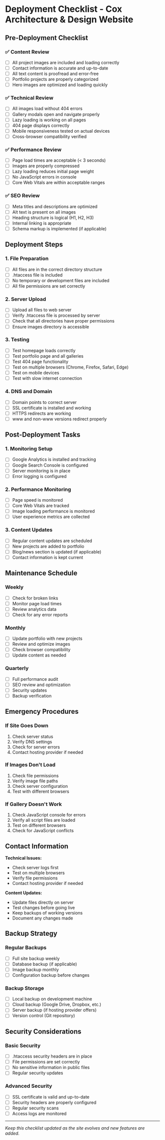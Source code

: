# Deployment Checklist - Cox Architecture & Design Website

## Pre-Deployment Checklist

### ✅ Content Review
- [ ] All project images are included and loading correctly
- [ ] Contact information is accurate and up-to-date
- [ ] All text content is proofread and error-free
- [ ] Portfolio projects are properly categorized
- [ ] Hero images are optimized and loading quickly

### ✅ Technical Review
- [ ] All images load without 404 errors
- [ ] Gallery modals open and navigate properly
- [ ] Lazy loading is working on all pages
- [ ] 404 page displays correctly
- [ ] Mobile responsiveness tested on actual devices
- [ ] Cross-browser compatibility verified

### ✅ Performance Review
- [ ] Page load times are acceptable (< 3 seconds)
- [ ] Images are properly compressed
- [ ] Lazy loading reduces initial page weight
- [ ] No JavaScript errors in console
- [ ] Core Web Vitals are within acceptable ranges

### ✅ SEO Review
- [ ] Meta titles and descriptions are optimized
- [ ] Alt text is present on all images
- [ ] Heading structure is logical (H1, H2, H3)
- [ ] Internal linking is appropriate
- [ ] Schema markup is implemented (if applicable)

## Deployment Steps

### 1. File Preparation
- [ ] All files are in the correct directory structure
- [ ] .htaccess file is included
- [ ] No temporary or development files are included
- [ ] All file permissions are set correctly

### 2. Server Upload
- [ ] Upload all files to web server
- [ ] Verify .htaccess file is processed by server
- [ ] Check that all directories have proper permissions
- [ ] Ensure images directory is accessible

### 3. Testing
- [ ] Test homepage loads correctly
- [ ] Test portfolio page and all galleries
- [ ] Test 404 page functionality
- [ ] Test on multiple browsers (Chrome, Firefox, Safari, Edge)
- [ ] Test on mobile devices
- [ ] Test with slow internet connection

### 4. DNS and Domain
- [ ] Domain points to correct server
- [ ] SSL certificate is installed and working
- [ ] HTTPS redirects are working
- [ ] www and non-www versions redirect properly

## Post-Deployment Tasks

### 1. Monitoring Setup
- [ ] Google Analytics is installed and tracking
- [ ] Google Search Console is configured
- [ ] Server monitoring is in place
- [ ] Error logging is configured

### 2. Performance Monitoring
- [ ] Page speed is monitored
- [ ] Core Web Vitals are tracked
- [ ] Image loading performance is monitored
- [ ] User experience metrics are collected

### 3. Content Updates
- [ ] Regular content updates are scheduled
- [ ] New projects are added to portfolio
- [ ] Blog/news section is updated (if applicable)
- [ ] Contact information is kept current

## Maintenance Schedule

### Weekly
- [ ] Check for broken links
- [ ] Monitor page load times
- [ ] Review analytics data
- [ ] Check for any error reports

### Monthly
- [ ] Update portfolio with new projects
- [ ] Review and optimize images
- [ ] Check browser compatibility
- [ ] Update content as needed

### Quarterly
- [ ] Full performance audit
- [ ] SEO review and optimization
- [ ] Security updates
- [ ] Backup verification

## Emergency Procedures

### If Site Goes Down
1. Check server status
2. Verify DNS settings
3. Check for server errors
4. Contact hosting provider if needed

### If Images Don't Load
1. Check file permissions
2. Verify image file paths
3. Check server configuration
4. Test with different browsers

### If Gallery Doesn't Work
1. Check JavaScript console for errors
2. Verify all script files are loaded
3. Test on different browsers
4. Check for JavaScript conflicts

## Contact Information

**Technical Issues:**
- Check server logs first
- Test on multiple browsers
- Verify file permissions
- Contact hosting provider if needed

**Content Updates:**
- Update files directly on server
- Test changes before going live
- Keep backups of working versions
- Document any changes made

## Backup Strategy

### Regular Backups
- [ ] Full site backup weekly
- [ ] Database backup (if applicable)
- [ ] Image backup monthly
- [ ] Configuration backup before changes

### Backup Storage
- [ ] Local backup on development machine
- [ ] Cloud backup (Google Drive, Dropbox, etc.)
- [ ] Server backup (if hosting provider offers)
- [ ] Version control (Git repository)

## Security Considerations

### Basic Security
- [ ] .htaccess security headers are in place
- [ ] File permissions are set correctly
- [ ] No sensitive information in public files
- [ ] Regular security updates

### Advanced Security
- [ ] SSL certificate is valid and up-to-date
- [ ] Security headers are properly configured
- [ ] Regular security scans
- [ ] Access logs are monitored

---

*Keep this checklist updated as the site evolves and new features are added.*

